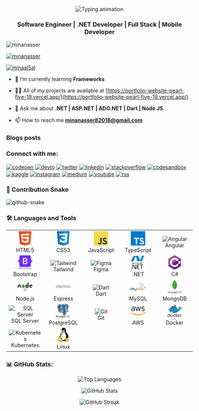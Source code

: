 <p align="center">
  <img src="https://readme-typing-svg.demolab.com?font=Fira+Code&weight=500&size=24&pause=1000&center=true&width=460&lines=HI%2C+I'm+Mina+Nasser+Enjilizy+%F0%9F%91%8B;" alt="Typing animation" />
</p>

<h3 align="center">Software Engineer | .NET Developer | Full Stack | Mobile Developer</h3>

<p align="left"> <img src="https://komarev.com/ghpvc/?username=minanasser&label=Profile%20views&color=0e75b6&style=flat" alt="minanasser" /> </p>

<p align="left"> <a href="https://github.com/ryo-ma/github-profile-trophy"><img src="https://github-profile-trophy.vercel.app/?username=minanasser" alt="minanasser" /></a> </p>

<p align="left"> <a href="https://twitter.com/minaal5al" target="blank"><img src="https://img.shields.io/twitter/follow/minaal5al?logo=twitter&style=for-the-badge" alt="minaal5al" /></a> </p>

- 🌱 I’m currently learning **Frameworks**

- 👨‍💻 All of my projects are available at [https://portfolio-website-pearl-five-19.vercel.app/](https://portfolio-website-pearl-five-19.vercel.app/)

- 💬 Ask me about **.NET | ASP.NET | ADO.NET | Dart | Node JS**

- 📫 How to reach me **minanasser82018@gmail.com**

### Blogs posts
<!-- BLOG-POST-LIST:START -->
<!-- BLOG-POST-LIST:END -->

<h3 align="left">Connect with me:</h3>
<p align="left">
<a href="https://codepen.io/mina-nasser-the-sans" target="blank"><img align="center" src="https://raw.githubusercontent.com/rahuldkjain/github-profile-readme-generator/master/src/images/icons/Social/codepen.svg" alt="codepen" height="30" width="40" /></a>
<a href="https://dev.to/minaal5al" target="blank"><img align="center" src="https://raw.githubusercontent.com/rahuldkjain/github-profile-readme-generator/master/src/images/icons/Social/devto.svg" alt="devto" height="30" width="40" /></a>
<a href="https://twitter.com/minaal5al" target="blank"><img align="center" src="https://raw.githubusercontent.com/rahuldkjain/github-profile-readme-generator/master/src/images/icons/Social/twitter.svg" alt="twitter" height="30" width="40" /></a>
<a href="https://www.linkedin.com/in/mina-nasser-al5al/" target="blank"><img align="center" src="https://raw.githubusercontent.com/rahuldkjain/github-profile-readme-generator/master/src/images/icons/Social/linked-in-alt.svg" alt="linkedin" height="30" width="40" /></a>
<a href="https://stackoverflow.com/users/18736521/mina-nasser?tab=profile" target="blank"><img align="center" src="https://raw.githubusercontent.com/rahuldkjain/github-profile-readme-generator/master/src/images/icons/Social/stack-overflow.svg" alt="stackoverflow" height="30" width="40" /></a>
<a href="https://codesandbox.io/u/minaal5al" target="blank"><img align="center" src="https://raw.githubusercontent.com/rahuldkjain/github-profile-readme-generator/master/src/images/icons/Social/codesandbox.svg" alt="codesandbox" height="30" width="40" /></a>
<a href="https://www.kaggle.com/minanasseral5al" target="blank"><img align="center" src="https://raw.githubusercontent.com/rahuldkjain/github-profile-readme-generator/master/src/images/icons/Social/kaggle.svg" alt="kaggle" height="30" width="40" /></a>
<a href="https://www.instagram.com/mina_al5al/" target="blank"><img align="center" src="https://raw.githubusercontent.com/rahuldkjain/github-profile-readme-generator/master/src/images/icons/Social/instagram.svg" alt="instagram" height="30" width="40" /></a>
<a href="https://medium.com/@minaal5al" target="blank"><img align="center" src="https://raw.githubusercontent.com/rahuldkjain/github-profile-readme-generator/master/src/images/icons/Social/medium.svg" alt="medium" height="30" width="40" /></a>
<a href="https://www.youtube.com/@al5al207" target="blank"><img align="center" src="https://raw.githubusercontent.com/rahuldkjain/github-profile-readme-generator/master/src/images/icons/Social/youtube.svg" alt="youtube" height="30" width="40" /></a>
<a href="https://rss.app/feeds/nkyf2mz5460n56od.xml" target="blank"><img align="center" src="https://raw.githubusercontent.com/rahuldkjain/github-profile-readme-generator/master/src/images/icons/Social/rss.svg" alt="rss" height="30" width="40" /></a>
</p>

### 🐍 Contribution Snake
<picture>
  <source media="(prefers-color-scheme: dark)" srcset="https://raw.githubusercontent.com/tobiasmeyhoefer/tobiasmeyhoefer/output/github-snake-dark.svg" />
  <source media="(prefers-color-scheme: light)" srcset="https://raw.githubusercontent.com/tobiasmeyhoefer/tobiasmeyhoefer/output/github-snake.svg" />
  <img alt="github-snake" src="https://raw.githubusercontent.com/tobiasmeyhoefer/tobiasmeyhoefer/output/github-snake.svg" />
</picture>


### 🛠 Languages and Tools

<table>
  <tr>
    <td align="center" width="100">
      <img src="https://raw.githubusercontent.com/devicons/devicon/master/icons/html5/html5-original.svg" width="40" height="40" alt="HTML"/><br>HTML5
    </td>
    <td align="center" width="100">
      <img src="https://raw.githubusercontent.com/devicons/devicon/master/icons/css3/css3-original.svg" width="40" height="40" alt="CSS"/><br>CSS3
    </td>
    <td align="center" width="100">
      <img src="https://raw.githubusercontent.com/devicons/devicon/master/icons/javascript/javascript-original.svg" width="40" height="40" alt="JavaScript"/><br>JavaScript
    </td>
    <td align="center" width="100">
      <img src="https://raw.githubusercontent.com/devicons/devicon/master/icons/typescript/typescript-original.svg" width="40" height="40" alt="TypeScript"/><br>TypeScript
    </td>
    <td align="center" width="100">
      <img src="https://angular.io/assets/images/logos/angular/angular.svg" width="40" height="40" alt="Angular"/><br>Angular
    </td>
  </tr>
  <tr>
    <td align="center">
      <img src="https://raw.githubusercontent.com/devicons/devicon/master/icons/bootstrap/bootstrap-plain-wordmark.svg" width="40" height="40" alt="Bootstrap"/><br>Bootstrap
    </td>
    <td align="center">
      <img src="https://www.vectorlogo.zone/logos/tailwindcss/tailwindcss-icon.svg" width="40" height="40" alt="Tailwind"/><br>Tailwind
    </td>
    <td align="center">
      <img src="https://www.vectorlogo.zone/logos/figma/figma-icon.svg" width="40" height="40" alt="Figma"/><br>Figma
    </td>
    <td align="center">
      <img src="https://raw.githubusercontent.com/devicons/devicon/master/icons/dot-net/dot-net-original-wordmark.svg" width="40" height="40" alt=".NET"/><br>.NET
    </td>
    <td align="center">
      <img src="https://raw.githubusercontent.com/devicons/devicon/master/icons/csharp/csharp-original.svg" width="40" height="40" alt="C#"/><br>C#
    </td>
  </tr>
  <tr>
    <td align="center">
      <img src="https://raw.githubusercontent.com/devicons/devicon/master/icons/nodejs/nodejs-original-wordmark.svg" width="40" height="40" alt="Node.js"/><br>Node.js
    </td>
    <td align="center">
      <img src="https://raw.githubusercontent.com/devicons/devicon/master/icons/express/express-original-wordmark.svg" width="40" height="40" alt="Express"/><br>Express
    </td>
    <td align="center">
      <img src="https://www.vectorlogo.zone/logos/dartlang/dartlang-icon.svg" width="40" height="40" alt="Dart"/><br>Dart
    </td>
    <td align="center">
      <img src="https://raw.githubusercontent.com/devicons/devicon/master/icons/mysql/mysql-original-wordmark.svg" width="40" height="40" alt="MySQL"/><br>MySQL
    </td>
    <td align="center">
      <img src="https://raw.githubusercontent.com/devicons/devicon/master/icons/mongodb/mongodb-original-wordmark.svg" width="40" height="40" alt="MongoDB"/><br>MongoDB
    </td>
  </tr>
  <tr>
    <td align="center">
      <img src="https://www.svgrepo.com/show/303229/microsoft-sql-server-logo.svg" width="40" height="40" alt="SQL Server"/><br>SQL Server
    </td>
    <td align="center">
      <img src="https://raw.githubusercontent.com/devicons/devicon/master/icons/postgresql/postgresql-original-wordmark.svg" width="40" height="40" alt="PostgreSQL"/><br>PostgreSQL
    </td>
    <td align="center">
      <img src="https://www.vectorlogo.zone/logos/git-scm/git-scm-icon.svg" width="40" height="40" alt="Git"/><br>Git
    </td>
    <td align="center">
      <img src="https://raw.githubusercontent.com/devicons/devicon/master/icons/amazonwebservices/amazonwebservices-original-wordmark.svg" width="40" height="40" alt="AWS"/><br>AWS
    </td>
    <td align="center">
      <img src="https://raw.githubusercontent.com/devicons/devicon/master/icons/docker/docker-original-wordmark.svg" width="40" height="40" alt="Docker"/><br>Docker
    </td>
  </tr>
  <tr>
    <td align="center">
      <img src="https://www.vectorlogo.zone/logos/kubernetes/kubernetes-icon.svg" width="40" height="40" alt="Kubernetes"/><br>Kubernetes
    </td>
    <td align="center">
      <img src="https://raw.githubusercontent.com/devicons/devicon/master/icons/linux/linux-original.svg" width="40" height="40" alt="Linux"/><br>Linux
    </td>
  </tr>
</table>


<!-- <h3 align="left">Support:</h3>
<p>
  <a href="https://www.buymeacoffee.com/MinaAl5al">
    <img align="left" src="https://cdn.buymeacoffee.com/buttons/v2/default-yellow.png" height="50" width="210" alt="MinaAl5al" />
  </a>
  <a href="https://ko-fi.com/MinaAl5al">
    <img align="left" src="https://cdn.ko-fi.com/cdn/kofi3.png?v=3" height="50" width="210" alt="MinaAl5al" />
  </a>
</p><br><br> -->

<h3 align="left">📊 GitHub Stats:</h3>

<p align="center">
  <img src="https://github-readme-stats.vercel.app/api/top-langs?username=minanasser&show_icons=true&locale=en&layout=compact" alt="Top Languages" />
</p>

<p align="center">
  <img src="https://github-readme-stats.vercel.app/api?username=minanasser&show_icons=true&locale=en" alt="GitHub Stats" />
</p>

<p align="center">
  <img src="https://github-readme-streak-stats.herokuapp.com/?user=minanasser" alt="GitHub Streak" />
</p>
